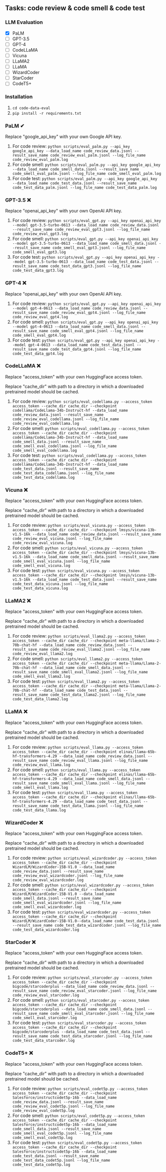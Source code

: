 ## Tasks: code review & code smell & code test

### LLM Evaluation

* [X]  PaLM
* [ ]  GPT-3.5
* [ ]  GPT-4
* [ ]  CodeLLaMA
* [ ]  Vicuna
* [ ]  LLaMA2
* [ ]  LLaMA
* [ ]  WizardCoder
* [ ]  StarCoder
* [ ]  CodeT5+

### Installation

1. `cd code-data-eval`
2. `pip install -r requirements.txt`

### PaLM ✔

Replace "google_api_key" with your own Google API key.

1. For code review: `python scripts/eval_palm.py --api_key google_api_key --data_load_name code_review_data.jsonl --result_save_name code_review_eval_palm.jsonl --log_file_name code_review_eval_palm.log`
2. For code smell: `python scripts/eval_palm.py --api_key google_api_key --data_load_name code_smell_data.jsonl --result_save_name code_smell_eval_palm.jsonl --log_file_name code_smell_eval_palm.log`
3. For code test: `python scripts/eval_palm.py --api_key google_api_key --data_load_name code_test_data.jsonl --result_save_name code_test_data_palm.jsonl --log_file_name code_test_data_palm.log`

### GPT-3.5 ❌

Replace "openai_api_key" with your own OpenAI API key.

1. For code review: `python scripts/eval_gpt.py --api_key openai_api_key --model gpt-3.5-turbo-0613 --data_load_name code_review_data.jsonl --result_save_name code_review_eval_gpt3.jsonl --log_file_name code_review_eval_gpt3.log`
2. For code smell: `python scripts/eval_gpt.py --api_key openai_api_key --model gpt-3.5-turbo-0613 --data_load_name code_smell_data.jsonl --result_save_name code_smell_eval_gpt3.jsonl --log_file_name code_smell_eval_gpt3.log`
3. For code test: `python scripts/eval_gpt.py --api_key openai_api_key --model gpt-3.5-turbo-0613 --data_load_name code_test_data.jsonl --result_save_name code_test_data_gpt3.jsonl --log_file_name code_test_data_gpt3.log`

### GPT-4 ❌

Replace "openai_api_key" with your own OpenAI API key.

1. For code review: `python scripts/eval_gpt.py --api_key openai_api_key --model gpt-4-0613 --data_load_name code_review_data.jsonl --result_save_name code_review_eval_gpt4.jsonl --log_file_name code_review_eval_gpt4.log`
2. For code smell: `python scripts/eval_gpt.py --api_key openai_api_key --model gpt-4-0613 --data_load_name code_smell_data.jsonl --result_save_name code_smell_eval_gpt4.jsonl --log_file_name code_smell_eval_gpt4.log`
3. For code test: `python scripts/eval_gpt.py --api_key openai_api_key --model gpt-4-0613 --data_load_name code_test_data.jsonl --result_save_name code_test_data_gpt4.jsonl --log_file_name code_test_data_gpt4.log`

### CodeLLaMA ❌

Replace "access_token" with your own HuggingFace access token.

Replace "cache_dir" with path to a directory in which a downloaded pretrained model should be cached.

1. For code review: `python scripts/eval_codellama.py --access_token access_token --cache_dir cache_dir --checkpoint codellama/CodeLlama-34b-Instruct-hf --data_load_name code_review_data.jsonl --result_save_name code_review_eval_codellama.jsonl --log_file_name code_review_eval_codellama.log`
2. For code smell: `python scripts/eval_codellama.py --access_token access_token --cache_dir cache_dir --checkpoint codellama/CodeLlama-34b-Instruct-hf --data_load_name code_smell_data.jsonl --result_save_name code_smell_eval_codellama.jsonl --log_file_name code_smell_eval_codellama.log`
3. For code test: `python scripts/eval_codellama.py --access_token access_token --cache_dir cache_dir --checkpoint codellama/CodeLlama-34b-Instruct-hf --data_load_name code_test_data.jsonl --result_save_name code_test_data_codellama.jsonl --log_file_name code_test_data_codellama.log`

### Vicuna ❌

Replace "access_token" with your own HuggingFace access token.

Replace "cache_dir" with path to a directory in which a downloaded pretrained model should be cached.

1. For code review: `python scripts/eval_vicuna.py --access_token access_token --cache_dir cache_dir --checkpoint lmsys/vicuna-13b-v1.5-16k --data_load_name code_review_data.jsonl --result_save_name code_review_eval_vicuna.jsonl --log_file_name code_review_eval_vicuna.log`
2. For code smell: `python scripts/eval_vicuna.py --access_token access_token --cache_dir cache_dir --checkpoint lmsys/vicuna-13b-v1.5-16k --data_load_name code_smell_data.jsonl --result_save_name code_smell_eval_vicuna.jsonl --log_file_name code_smell_eval_vicuna.log`
3. For code test: `python scripts/eval_vicuna.py --access_token access_token --cache_dir cache_dir --checkpoint lmsys/vicuna-13b-v1.5-16k --data_load_name code_test_data.jsonl --result_save_name code_test_data_vicuna.jsonl --log_file_name code_test_data_vicuna.log`

### LLaMA2 ❌

Replace "access_token" with your own HuggingFace access token.

Replace "cache_dir" with path to a directory in which a downloaded pretrained model should be cached.

1. For code review: `python scripts/eval_llama2.py --access_token access_token --cache_dir cache_dir --checkpoint meta-llama/Llama-2-70b-chat-hf --data_load_name code_review_data.jsonl --result_save_name code_review_eval_llama2.jsonl --log_file_name code_review_eval_llama2.log`
2. For code smell: `python scripts/eval_llama2.py --access_token access_token --cache_dir cache_dir --checkpoint meta-llama/Llama-2-70b-chat-hf --data_load_name code_smell_data.jsonl --result_save_name code_smell_eval_llama2.jsonl --log_file_name code_smell_eval_llama2.log`
3. For code test: `python scripts/eval_llama2.py --access_token access_token --cache_dir cache_dir --checkpoint meta-llama/Llama-2-70b-chat-hf --data_load_name code_test_data.jsonl --result_save_name code_test_data_llama2.jsonl --log_file_name code_test_data_llama2.log`

### LLaMA ❌

Replace "access_token" with your own HuggingFace access token.

Replace "cache_dir" with path to a directory in which a downloaded pretrained model should be cached.

1. For code review: `python scripts/eval_llama.py --access_token access_token --cache_dir cache_dir --checkpoint elinas/llama-65b-hf-transformers-4.29 --data_load_name code_review_data.jsonl --result_save_name code_review_eval_llama.jsonl --log_file_name code_review_eval_llama.log`
2. For code smell: `python scripts/eval_llama.py --access_token access_token --cache_dir cache_dir --checkpoint elinas/llama-65b-hf-transformers-4.29 --data_load_name code_smell_data.jsonl --result_save_name code_smell_eval_llama.jsonl --log_file_name code_smell_eval_llama.log`
3. For code test: `python scripts/eval_llama.py --access_token access_token --cache_dir cache_dir --checkpoint elinas/llama-65b-hf-transformers-4.29 --data_load_name code_test_data.jsonl --result_save_name code_test_data_llama.jsonl --log_file_name code_test_data_llama.log`

### WizardCoder ❌

Replace "access_token" with your own HuggingFace access token.

Replace "cache_dir" with path to a directory in which a downloaded pretrained model should be cached.

1. For code review: `python scripts/eval_wizardcoder.py --access_token access_token --cache_dir cache_dir --checkpoint WizardLM/WizardCoder-15B-V1.0 --data_load_name code_review_data.jsonl --result_save_name code_review_eval_wizardcoder.jsonl --log_file_name code_review_eval_wizardcoder.log`
2. For code smell: `python scripts/eval_wizardcoder.py --access_token access_token --cache_dir cache_dir --checkpoint WizardLM/WizardCoder-15B-V1.0 --data_load_name code_smell_data.jsonl --result_save_name code_smell_eval_wizardcoder.jsonl --log_file_name code_smell_eval_wizardcoder.log`
3. For code test: `python scripts/eval_wizardcoder.py --access_token access_token --cache_dir cache_dir --checkpoint WizardLM/WizardCoder-15B-V1.0--data_load_name code_test_data.jsonl --result_save_name code_test_data_wizardcoder.jsonl --log_file_name code_test_data_wizardcoder.log`

### StarCoder ❌

Replace "access_token" with your own HuggingFace access token.

Replace "cache_dir" with path to a directory in which a downloaded pretrained model should be cached.

1. For code review: `python scripts/eval_starcoder.py --access_token access_token --cache_dir cache_dir --checkpoint bigcode/starcoderplus --data_load_name code_review_data.jsonl --result_save_name code_review_eval_starcoder.jsonl --log_file_name code_review_eval_starcoder.log`
2. For code smell: `python scripts/eval_starcoder.py --access_token access_token --cache_dir cache_dir --checkpoint bigcode/starcoderplus --data_load_name code_smell_data.jsonl --result_save_name code_smell_eval_starcoder.jsonl --log_file_name code_smell_eval_starcoder.log`
3. For code test: `python scripts/eval_starcoder.py --access_token access_token --cache_dir cache_dir --checkpoint bigcode/starcoderplus --data_load_name code_test_data.jsonl --result_save_name code_test_data_starcoder.jsonl --log_file_name code_test_data_starcoder.log`

### CodeT5+ ❌

Replace "access_token" with your own HuggingFace access token.

Replace "cache_dir" with path to a directory in which a downloaded pretrained model should be cached.

1. For code review: `python scripts/eval_codet5p.py --access_token access_token --cache_dir cache_dir --checkpoint Salesforce/instructcodet5p-16b --data_load_name code_review_data.jsonl --result_save_name code_review_eval_codet5p.jsonl --log_file_name code_review_eval_codet5p.log`
2. For code smell: `python scripts/eval_codet5p.py --access_token access_token --cache_dir cache_dir --checkpoint Salesforce/instructcodet5p-16b --data_load_name code_smell_data.jsonl --result_save_name code_smell_eval_codet5p.jsonl --log_file_name code_smell_eval_codet5p.log`
3. For code test: `python scripts/eval_codet5p.py --access_token access_token --cache_dir cache_dir --checkpoint Salesforce/instructcodet5p-16b --data_load_name code_test_data.jsonl --result_save_name code_test_data_codet5p.jsonl --log_file_name code_test_data_codet5p.log`
